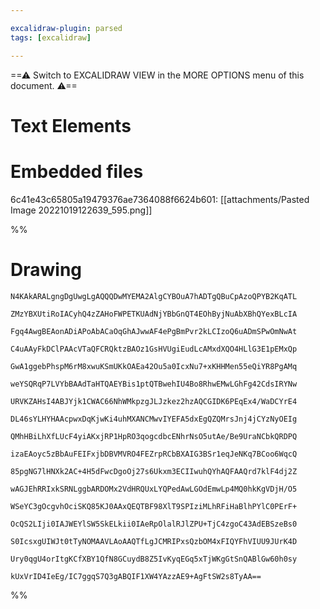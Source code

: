 ```yaml
---

excalidraw-plugin: parsed
tags: [excalidraw]

---
```

==⚠  Switch to EXCALIDRAW VIEW in the MORE OPTIONS menu of this document. ⚠==


# Text Elements

# Embedded files
6c41e43c65805a19479376ae7364088f6624b601: [[attachments/Pasted Image 20221019122639_595.png]]

%%
# Drawing
```compressed-json
N4KAkARALgngDgUwgLgAQQQDwMYEMA2AlgCYBOuA7hADTgQBuCpAzoQPYB2KqATL

ZMzYBXUtiRoIACyhQ4zZAHoFWPETKUAdNjYBbGnQT4EOhByjNuAbXBhQYexBLcIA

Fgq4AwgBEAonADiAPoAbACaOqGhAJwwAF4ePgBmPvr2kLCIzoQ6uADmSPwOmNwAt

C4uAAyFkDClPAAcVTaQFCRQktzBAOz1GsHVUgiEudLcAMxdXQO4HLlG3E1pEMxQp

GwA1ggebPhspM6rM8xwuKSmUKkOAEa42Ou5a0IcxNu7+xKHHMen55eQiYR8PgAMq

weYSQRqP7LVYbBAAdTaHTQAEYBis1ptQTBwehIU4Bo8RhwEMwLGhFg42CdsIRYNw

URVKZAHsI4ABJYjk1CWAC66NhWMkpzgJLJzkez2hzAQCGIDK6PEqEx4/WaDCYrE4

DL46sYLHYHAAcpwxDqKjwKi4uhMXANCMwvIYEFA5dxEgQZQMrsJnj4jCYzNyOEIg

QMhHBiLhXfLUcF4yiAKxjRP1HpRO3qogcdbcENhrNsO5utAe/Be9UraNCbkQRDPQ

izaEAoyc5zBbAuFEIFxjbDBVMVRO4FEZrpRCbBXAIG3BSr1eqJeNKq7BCoo6WqcQ

85pgNG7lHNXk2AC+4H5dFwcDgoOj27s6Ukxm3ECIIwuhQYhAQFAAQrd7klF4dj2Z

wAGJEhRRIxkSRNLggbARDOMx2VdHRQUxLYQPedAwLGOdEmwLp4MQ0hkKgVDjH/O5

WSeYC3gOcgvhOciSKQ85KJ0AAxQEQTBF98XlT9SPIziMLhRFiHaBlhPYlC0PErF+

OcQS2LIji0IAJWEYlSW5SkELkii0IAeRpOlalRJlZPU+TjC4zgoC43AdEBSzeBs0

S0IcsxgUIWJt0tTyNOMAAVLAoAAQTfLgJCMRIPxsQzbOM4xFIQYFhVIUU9JUrK4D

Ury0qgU4orItgKCfXBY1QfN8GCuydB8Z5IvKyqEGq5xTjWKgGtSnQABlGw60h0sy

kUxVrID4IeEg/IC7ggqS7Q3gABQIF1XW4YAzzAE9+AgFtSW2s8TyAA==
```
%%